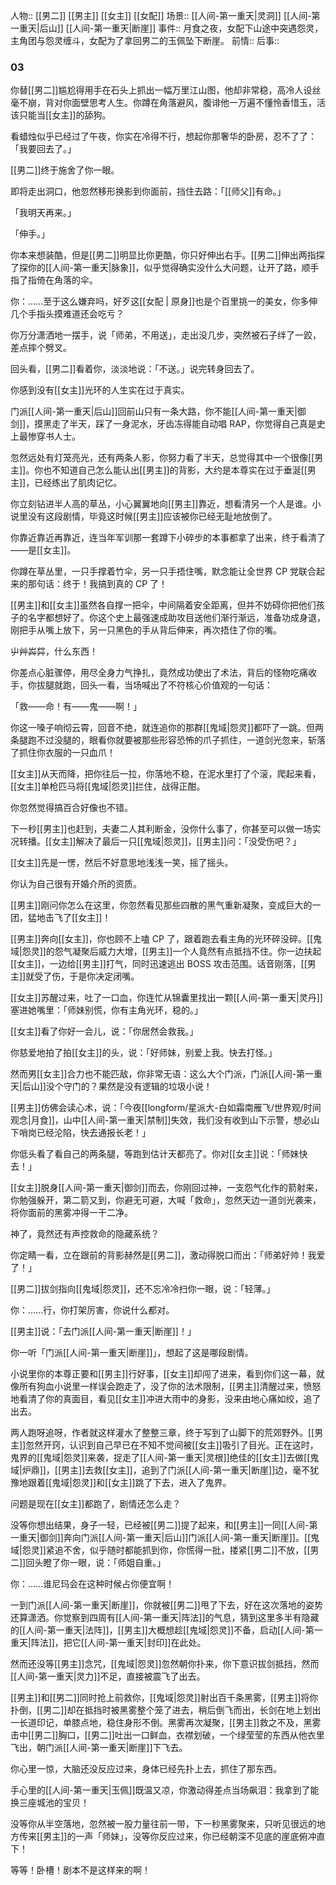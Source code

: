人物:: [[男二]] [[男主]] [[女主]] [[女配]]
场景:: [[人间-第一重天|灵洞]] [[人间-第一重天|后山]] [[人间-第一重天|断崖]]
事件:: 月食之夜，女配下山途中突遇怨灵，主角团与怨灵缠斗，女配为了拿回男二的玉佩坠下断崖。
前情:: 
后事::

### 03

你替[[男二]]尴尬得用手在石头上抓出一幅万里江山图，他却非常稳，高冷人设丝毫不崩，背对你面壁思考人生。你蹲在角落避风，腹诽他一万遍不懂怜香惜玉，活该只能当[[女主]]的舔狗。

看蜡烛似乎已经过了午夜，你实在冷得不行，想起你那奢华的卧房，忍不了了：「我要回去了。」

[[男二]]终于施舍了你一眼。

即将走出洞口，他忽然移形换影到你面前，挡住去路：「[[师父]]有命。」

「我明天再来。」

「伸手。」

你本来想装酷，但是[[男二]]明显比你更酷，你只好伸出右手。[[男二]]伸出两指探了探你的[[人间-第一重天|脉象]]，似乎觉得确实没什么大问题，让开了路，顺手指了指倚在角落的伞。

你：……至于这么嫌弃吗，好歹这[[女配 | 原身]]也是个百里挑一的美女，你多伸几个手指头摸难道还会吃亏？

你万分潇洒地一摆手，说「师弟，不用送」，走出没几步，突然被石子绊了一跤，差点摔个劈叉。

回头看，[[男二]]看着你，淡淡地说：「不送。」说完转身回去了。

你感到没有[[女主]]光环的人生实在过于真实。

门派[[人间-第一重天|后山]]回前山只有一条大路，你不能[[人间-第一重天|御剑]]，摸黑走了半天，踩了一身泥水，牙齿冻得能自动唱 RAP，你觉得自己真是史上最惨穿书人士。

忽然远处有灯笼亮光，还有两条人影，你努力看了半天，总觉得其中一个很像[[男主]]。你也不知道自己怎么能认出[[男主]]的背影，大约是本尊实在过于垂涎[[男主]]，已经练出了肌肉记忆。

你立刻钻进半人高的草丛，小心翼翼地向[[男主]]靠近，想看清另一个人是谁。小说里没有这段剧情，毕竟这时候[[男主]]应该被你已经无耻地放倒了。

你靠近靠近再靠近，连当年军训那一套蹲下小碎步的本事都拿了出来，终于看清了——是[[女主]]。

你蹲在草丛里，一只手撑着竹伞，另一只手捂住嘴，默念能让全世界 CP 党联合起来的那句话：终于！我搞到真的 CP 了！

[[男主]]和[[女主]]虽然各自撑一把伞，中间隔着安全距离，但并不妨碍你把他们孩子的名字都想好了。你这个史上最强速成助攻目送他们渐行渐远，准备功成身退，刚把手从嘴上放下，另一只黑色的手从背后伸来，再次捂住了你的嘴。

屮艸芔茻，什么东西！

你差点心脏骤停，用尽全身力气挣扎，竟然成功使出了术法，背后的怪物吃痛收手，你拔腿就跑，回头一看，当场喊出了不符核心价值观的一句话：

「救——命！有——鬼——啊！」

你这一嗓子响彻云霄，回音不绝，就连追你的那群[[鬼域|怨灵]]都吓了一跳。但两条腿跑不过没腿的，眼看你就要被那些形容恐怖的爪子抓住，一道剑光忽来，斩落了抓住你衣服的一只血爪！

[[女主]]从天而降，把你往后一拉，你落地不稳，在泥水里打了个滚，爬起来看，[[女主]]单枪匹马将[[鬼域|怨灵]]拦住，战得正酣。

你忽然觉得搞百合好像也不错。

下一秒[[男主]]也赶到，夫妻二人其利断金，没你什么事了，你甚至可以做一场实况转播。[[女主]]解决了最后一只[[鬼域|怨灵]]，[[男主]]问：「没受伤吧？」

[[女主]]先是一愣，然后不好意思地浅浅一笑，摇了摇头。

你认为自己很有开婚介所的资质。

[[男主]]刚问你怎么在这里，你忽然看见那些四散的黑气重新凝聚，变成巨大的一团，猛地击飞了[[女主]]！

[[男主]]奔向[[女主]]，你也顾不上嗑 CP 了，跟着跑去看主角的光环碎没碎。[[鬼域|怨灵]]的怨气凝聚后威力大增，[[男主]]一个人竟然有点抵挡不住。你一边扶起[[女主]]，一边给[[男主]]打气，同时迅速逃出 BOSS 攻击范围。话音刚落，[[男主]]就受了伤，于是你决定闭嘴。

[[女主]]苏醒过来，吐了一口血，你连忙从锦囊里找出一颗[[人间-第一重天|灵丹]]塞进她嘴里：「师妹别慌，你有主角光环，稳的。」

[[女主]]看了你好一会儿，说：「你居然会救我。」

你慈爱地拍了拍[[女主]]的头，说：「好师妹，别爱上我。快去打怪。」

然而男[[女主]]合力也不能匹敌，你非常无语：这么大个门派，门派[[人间-第一重天|后山]]没个守门的？果然是没有逻辑的垃圾小说！

[[男主]]仿佛会读心术，说：「今夜[[longform/星派大-白如霜南雁飞/世界观/时间观念|月食]]，山中[[人间-第一重天|禁制]]失效，我们没有收到山下示警，想必山下哨岗已经沦陷，快去通报长老！」

你低头看了看自己的两条腿，等跑到估计天都亮了。你对[[女主]]说：「师妹快去！」

[[女主]]脱身[[人间-第一重天|御剑]]而去，你刚回过神，一支怨气化作的箭射来，你勉强躲开，第二箭又到，你避无可避，大喊「救命」，忽然天边一道剑光袭来，将你面前的黑雾冲得一干二净。

神了，竟然还有声控救命的隐藏系统？

你定睛一看，立在跟前的背影赫然是[[男二]]，激动得脱口而出：「师弟好帅！我爱了！」

[[男二]]拔剑指向[[鬼域|怨灵]]，还不忘冷冷扫你一眼，说：「轻薄。」

你：……行，你打架厉害，你说什么都对。

[[男主]]说：「去门派[[人间-第一重天|断崖]]！」

你一听「门派[[人间-第一重天|断崖]]」，想起了这是哪段剧情。

小说里你的本尊正要和[[男主]]行好事，[[女主]]却闯了进来，看到你们这一幕，就像所有狗血小说里一样误会跑走了，没了你的法术限制，[[男主]]清醒过来，愤怒地看清了你的真面目，看见[[女主]]冲进大雨中的身影，没来由地心痛如绞，追了出去。

两人跑呀追呀，作者就这样灌水了整整三章，终于写到了山脚下的荒郊野外。[[男主]]忽然开窍，认识到自己早已在不知不觉间被[[女主]]吸引了目光。正在这时，鬼界的[[鬼域|怨灵]]来袭，捉走了[[人间-第一重天|灵根]]绝佳的[[女主]]去做[[鬼域|炉鼎]]，[[男主]]去救[[女主]]，追到了门派[[人间-第一重天|断崖]]边，毫不犹豫地跟着[[鬼域|怨灵]]和[[女主]]跳了下去，进入了鬼界。

问题是现在[[女主]]都跑了，剧情还怎么走？

没等你想出结果，身子一轻，已经被[[男二]]提了起来，和[[男主]]一同[[人间-第一重天|御剑]]奔向门派[[人间-第一重天|后山]]门派[[人间-第一重天|断崖]]。[[鬼域|怨灵]]紧追不舍，似乎随时都能抓到你，你慌得一批，搂紧[[男二]]不放，[[男二]]回头瞪了你一眼，说：「师姐自重。」

你：……谁尼玛会在这种时候占你便宜啊！

一到门派[[人间-第一重天|断崖]]，你就被[[男二]]甩了下去，好在这次落地的姿势还算潇洒。你觉察到四周有[[人间-第一重天|阵法]]的气息，猜到这里多半有隐藏的[[人间-第一重天|法阵]]，[[男主]]大概想趁[[鬼域|怨灵]]不备，启动[[人间-第一重天|阵法]]，把它[[人间-第一重天|封印]]在此处。

然而还没等[[男主]]念咒，[[鬼域|怨灵]]忽然朝你扑来，你下意识拔剑抵挡，然而[[人间-第一重天|灵力]]不足，直接被震飞了出去。

[[男主]]和[[男二]]同时抢上前救你，[[鬼域|怨灵]]射出百千条黑雾，[[男主]]将你扑倒，[[男二]]却在抵挡时被黑雾整个笼了进去，稍后倒飞而出，长剑在地上划出一长道印记，单膝点地，稳住身形不倒。黑雾再次凝聚，[[男主]]救之不及，黑雾击中[[男二]]胸口，[[男二]]吐出一口鲜血，衣襟划破，一个绿莹莹的东西从他衣里飞出，朝门派[[人间-第一重天|断崖]]下飞去。

你心里一惊，大脑还没反应过来，身体已经先扑上去，抓住了那东西。

手心里的[[人间-第一重天|玉佩]]既温又凉，你激动得差点当场飙泪：我拿到了能换三座城池的宝贝！

没等你从半空落地，忽然被一股力量往前一带，下一秒黑雾聚来，只听见很远的地方传来[[男主]]的一声「师妹」，没等你反应过来，你已经朝深不见底的崖底俯冲直下！

等等！卧槽！剧本不是这样来的啊！